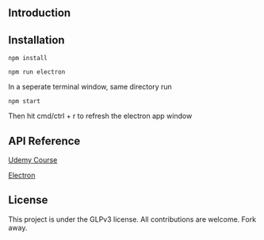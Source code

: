 ## Introduction


## Installation

`npm install`

`npm run electron`

In a seperate terminal window, same directory run  

`npm start`

Then hit cmd/ctrl + r to refresh the electron app window 

## API Reference

[Udemy Course](https://www.udemy.com/electron-react-tutorial/)

[Electron](https://electron.atom.io/)

## License

This project is under the GLPv3 license. All contributions are welcome. Fork away.  
